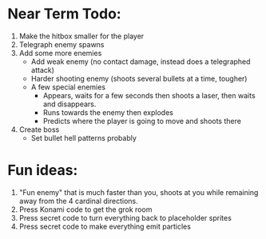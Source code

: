 # Near Term Todo:
1. Make the hitbox smaller for the player
2. Telegraph enemy spawns
3. Add some more enemies
   - Add weak enemy (no contact damage, instead does a telegraphed attack)
   - Harder shooting enemy (shoots several bullets at a time, tougher)
   - A few special enemies
     - Appears, waits for a few seconds then shoots a laser, then waits and disappears.
     - Runs towards the enemy then explodes
     - Predicts where the player is going to move and shoots there
4. Create boss
    - Set bullet hell patterns probably

# Fun ideas:
1. "Fun enemy" that is much faster than you, shoots at you while remaining away from the 4 cardinal directions.
2. Press Konami code to get the grok room
3. Press secret code to turn everything back to placeholder sprites
4. Press secret code to make everything emit particles